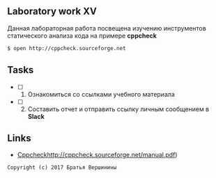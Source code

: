 ## Laboratory work XV

Данная лабораторная работа посвещена изучению инструментов статического анализа кода на примере **cppcheck**

```bash
$ open http://cppcheck.sourceforge.net
```

## Tasks

- [ ] 1. Ознакомиться со ссылками учебного материала
- [ ] 2. Составить отчет и отправить ссылку личным сообщением в **Slack**

## Links

- [Cppcheck](https://tmux.github.io)http://cppcheck.sourceforge.net/manual.pdf)

```
Copyright (c) 2017 Братья Вершинины
```
